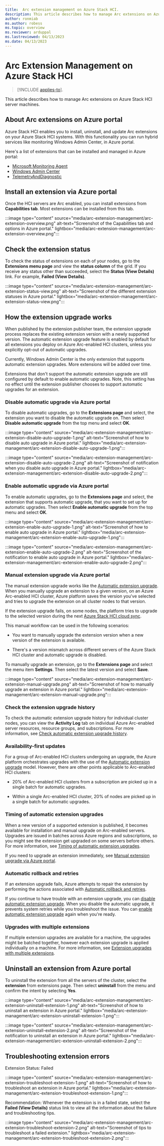 ```yaml
---
title:  Arc extension management on Azure Stack HCI.
description: This article describes how to manage Arc extensions on Azure Stack HCI server machines.
author: ronmiab
ms.author: robess
ms.topic: overview
ms.reviewer: arduppal
ms.lastreviewed: 04/13/2023
ms.date: 04/13/2023
---
```


# Arc Extension Management on Azure Stack HCI

>[!INCLUDE [applies-to](../../includes/hci-applies-to-22h2-21h2.md)].

This article describes how to manage Arc extensions on Azure Stack HCI server machines.

## About Arc extensions on Azure portal

Azure Stack HCI enables you to install, uninstall, and update Arc extensions on your Azure Stack HCI systems. With this functionality you can run hybrid services like monitoring Windows Admin Center, in Azure portal.

Here's a list of extensions that can be installed and managed in Azure portal:

- [Microsoft Monitoring Agent](/azure-stack/hci/manage/monitor-hci-single)
- [Windows Admin Center](/windows-server/manage/windows-admin-center/azure/manage-hci-clusters)
- [TelemetryAndDiagnostic](../concepts/data-collection-tabbed.md#about-telemetry-and-diagnostics)

## Install an extension via Azure portal

Once the HCI servers are Arc enabled, you can install extensions from **Capabilities tab**. Most extensions can be installed from this tab.

:::image type="content" source="media/arc-extension-management/arc-extension-overview.png" alt-text="Screenshot of the Capabilities tab and options in Azure portal." lightbox="media/arc-extension-management/arc-extension-overview.png":::

## Check the extension status

To check the status of extensions on each of your nodes, go to the **Extensions menu page** and view the **status column** of the grid. If you receive any status other than succeeded, select the **Status (View Details)** link. For example, **Failed (View Details)**.

:::image type="content" source="media/arc-extension-management/arc-extension-status-view.png" alt-text="Screenshot of the different extension statuses in Azure portal." lightbox="media/arc-extension-management/arc-extension-status-view.png":::

## How the extension upgrade works

When published by the extension publisher team, the extension upgrade process replaces the existing extension version with a newly supported version. The automatic extension upgrade feature is enabled by default for all extensions you deploy on Azure Arc-enabled HCI clusters, unless you explicitly opt-out of automatic upgrades.

Currently, Windows Admin Center is the only extension that supports automatic extension upgrades. More extensions will be added over time.

Extensions that don't support the automatic extension upgrade are still configured by default to enable automatic upgrades. Note, this setting has no effect until the extension publisher chooses to support automatic upgrades for an extension.

### Disable automatic upgrade via Azure portal

To disable automatic upgrades, go to the **Extensions page** and select, the extension you want to disable the automatic upgrade on. Then select **Disable automatic upgrade** from the top menu and select **OK**.

:::image type="content" source="media/arc-extension-management/arc-extension-disable-auto-upgrade-1.png" alt-text="Screenshot of how to disable auto upgrade in Azure portal." lightbox="media/arc-extension-management/arc-extension-disable-auto-upgrade-1.png":::

:::image type="content" source="media/arc-extension-management/arc-extension-disable-auto-upgrade-2.png" alt-text="Screenshot of notification when you disable auto upgrade in Azure portal." lightbox="media/arc-extension-management/arc-extension-disable-auto-upgrade-2.png":::

### Enable automatic upgrade via Azure portal

To enable automatic upgrades, go to the **Extensions page** and select, the extension that supports automatic upgrade, that you want to set up for automatic upgrades. Then select **Enable automatic upgrade** from the top menu and select **OK**.

:::image type="content" source="media/arc-extension-management/arc-extension-enable-auto-upgrade-1.png" alt-text="Screenshot of how to enable auto upgrade in Azure portal." lightbox="media/arc-extension-management/arc-extension-enable-auto-upgrade-1.png":::

:::image type="content" source="media/arc-extension-management/arc-extension-enable-auto-upgrade-2.png" alt-text="Screenshot of the notification to enable auto upgrade in Azure portal." lightbox="media/arc-extension-management/arc-extension-enable-auto-upgrade-2.png":::

### Manual extension upgrade via Azure portal

The manual extension upgrade works like the [Automatic extension upgrade](/azure/azure-arc/servers/manage-automatic-vm-extension-upgrade?tabs=azure-portal#how-does-automatic-extension-upgrade-work). When you manually upgrade an extension to a given version, on an Azure Arc-enabled HCI cluster, Azure platform saves the version you've selected and tries to upgrade the extension on all cluster nodes to that version.

If the extension upgrade fails, on some nodes, the platform tries to upgrade to the selected version during the next [Azure Stack HCI cloud sync](/azure-stack/hci/faq#how-often-does-azure-stack-hci-sync-with-the-cloud).

This manual workflow can be used in the following scenarios:

- You want to manually upgrade the extension version when a new version of the extension is available.

- There's a version mismatch across different servers of the Azure Stack HCI cluster and automatic upgrade is disabled.

To manually upgrade an extension, go to the **Extensions page** and select the menu item **Settings**. Then select the latest version and select **Save**.

:::image type="content" source="media/arc-extension-management/arc-extension-manual-upgrade.png" alt-text="Screenshot of how to manually upgrade an extension in Azure portal." lightbox="media/arc-extension-management/arc-extension-manual-upgrade.png":::

### Check the extension upgrade history

To check the automatic extension upgrade history for individual cluster nodes, you can view the **Activity Log** tab on individual Azure Arc-enabled server resources, resource groups, and subscriptions. For more information, see [Check automatic extension upgrade history](/azure/azure-arc/servers/manage-automatic-vm-extension-upgrade?tabs=azure-portal#check-automatic-extension-upgrade-history).

### Availability-first updates

For a group of Arc-enabled HCI clusters undergoing an upgrade, the Azure platform orchestrates upgrades with the use of the [Automatic extension upgrade](/azure/azure-arc/servers/manage-automatic-vm-extension-upgrade?tabs=azure-portal#how-does-automatic-extension-upgrade-work) model. However, there are other points applicable to Arc-enabled HCI clusters:

- 20% of Arc-enabled HCI clusters from a subscription are picked up in a single batch for automatic upgrades.

- Within a single Arc-enabled HCI cluster, 20% of nodes are picked up in a single batch for automatic upgrades.

### Timing of automatic extension upgrades

When a new version of a supported extension is published, it becomes available for installation and manual upgrade on Arc-enabled servers. Upgrades are issued in batches across Azure regions and subscriptions, so you might see the extension get upgraded on some servers before others. For more information, see [Timing of automatic extension upgrades](/azure/azure-arc/servers/manage-automatic-vm-extension-upgrade?tabs=azure-portal#timing-of-automatic-extension-upgrades).

If you need to upgrade an extension immediately, see [Manual extension upgrade via Azure portal](../manage/arc-extension-management.md#manual-extension-upgrade-via-azure-portal).

### Automatic rollback and retries

If an extension upgrade fails, Azure attempts to repair the extension by performing the actions associated with [Automatic rollback and retries](/azure/azure-arc/servers/manage-automatic-vm-extension-upgrade?tabs=azure-portal#automatic-rollback-and-retries).

If you continue to have trouble with an extension upgrade, you can [disable automatic extension upgrade](../manage/arc-extension-management.md#disable-automatic-upgrade-via-azure-portal). When you disable the automatic upgrade, it prevents system retries while you troubleshoot the issue. You can [enable automatic extension upgrade](../manage/arc-extension-management.md#enable-automatic-upgrade-via-azure-portal) again when you're ready.

### Upgrades with multiple extensions

If multiple extension upgrades are available for a machine, the upgrades might be batched together, however each extension upgrade is applied individually on a machine. For more information, see [Extension upgrades with multiple extensions](/azure/azure-arc/servers/manage-automatic-vm-extension-upgrade?tabs=azure-portal#extension-upgrades-with-multiple-extensions).

## Uninstall an extension from Azure portal

To uninstall the extension from all the servers of the cluster, select the **extension** from extensions page. Then select **uninstall** from the menu and confirm the intent by selecting **Yes**.

:::image type="content" source="media/arc-extension-management/arc-extension-uninstall-extension-1.png" alt-text="Screenshot of how to uninstall an extension in Azure portal." lightbox="media/arc-extension-management/arc-extension-uninstall-extension-1.png":::

:::image type="content" source="media/arc-extension-management/arc-extension-uninstall-extension-2.png" alt-text="Screenshot of the notification to uninstall an extension in Azure portal." lightbox="media/arc-extension-management/arc-extension-uninstall-extension-2.png":::

## Troubleshooting extension errors

Extension Status: Failed

:::image type="content" source="media/arc-extension-management/arc-extension-troubleshoot-extension-1.png" alt-text="Screenshot of how to troubleshoot an extension in Azure portal." lightbox="media/arc-extension-management/arc-extension-troubleshoot-extension-1.png":::

Recommendation: Whenever the extension is in a failed state, select the **Failed (View Details)** status link to view all the information about the failure and troubleshooting tips.

:::image type="content" source="media/arc-extension-management/arc-extension-troubleshoot-extension-2.png" alt-text="Screenshot of tips to troubleshoot a failed extension." lightbox="media/arc-extension-management/arc-extension-troubleshoot-extension-2.png":::
